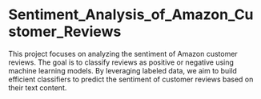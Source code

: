 # Sentiment_Analysis_of_Amazon_Customer_Reviews
This project focuses on analyzing the sentiment of Amazon customer reviews. The goal is to classify reviews as positive or negative using machine learning models. By leveraging labeled data, we aim to build efficient classifiers to predict the sentiment of customer reviews based on their text content.
